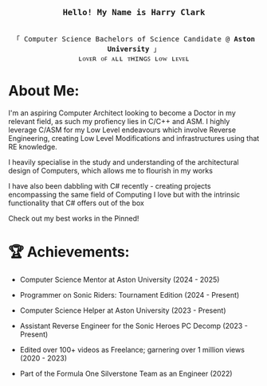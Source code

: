 <h3 align="center"><samp>Hello! My Name is <b><a rel="nofollow noopener noreferrer" target="_blank"> Harry Clark</a></b></samp></h3>
<p align="center"><br>
  <samp>
    「 Computer Science Bachelors of Science Candidate @ <b>Aston University</b> 」<br>
    ʟᴏᴠᴇʀ ᴏꜰ ᴀʟʟ ᴛʜɪɴɢꜱ ʟᴏᴡ ʟᴇᴠᴇʟ
  </samp>
</p>

# About Me:

I'm an aspiring Computer Architect looking to become a Doctor in my relevant field, as such my profiency lies in C/C++ and ASM. 
I highly leverage C/ASM for my Low Level endeavours 
which involve Reverse Engineering, creating Low Level Modifications and infrastructures using that RE knowledge.

I heavily specialise in the study and understanding of the architectural design of Computers, which allows me to flourish in my works

I have also been dabbling with C# recently - creating projects encompassing the same field of Computing I love but with the intrinsic functionality that C# offers out of the box

Check out my best works in the Pinned!

# 🏆 Achievements:

- Computer Science Mentor at Aston University (2024 - 2025)

- Programmer on Sonic Riders: Tournament Edition (2024 - Present)

- Computer Science Helper at Aston University (2023 - Present)

- Assistant Reverse Engineer for the Sonic Heroes PC Decomp (2023 - Present)

- Edited over 100+ videos as Freelance; garnering over 1 million views (2020 - 2023)

- Part of the Formula One Silverstone Team as an Engineer (2022)
